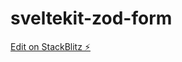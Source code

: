 # sveltekit-zod-form

[Edit on StackBlitz ⚡️](https://stackblitz.com/edit/sveltejs-kit-template-default-jq1khv)